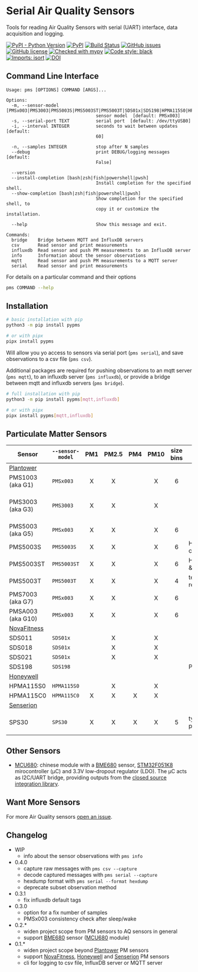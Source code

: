 # Serial Air Quality Sensors

Tools for reading Air Quality Sensors with serial (UART) interface, data acquisition and logging.

[![PyPI - Python Version](https://img.shields.io/pypi/pyversions/pypms)](https://pypi.org/project/pypms)
[![PyPI](https://img.shields.io/pypi/v/pypms)](https://pypi.org/project/pypms)
[![Build Status](https://travis-ci.com/avaldebe/PyPMS.svg?branch=master)](https://travis-ci.com/avaldebe/PyPMS)
[![GitHub issues](https://img.shields.io/github/issues/avaldebe/PyPMS)](https://github.com/avaldebe/PyPMS/issues)
[![GitHub license](https://img.shields.io/github/license/avaldebe/PyPMS)](https://github.com/avaldebe/PyPMS/blob/master/LICENSE)
[![Checked with mypy](http://www.mypy-lang.org/static/mypy_badge.svg)](http://mypy-lang.org/)
[![Code style: black](https://img.shields.io/badge/code%20style-black-000000.svg)](https://github.com/psf/black)
[![Imports: isort](https://img.shields.io/badge/%20imports-isort-%231674b1?style=flat&labelColor=ef8336)](https://pycqa.github.io/isort/)
[![DOI](https://zenodo.org/badge/203110737.svg)](https://zenodo.org/badge/latestdoi/203110737)

## Command Line Interface

```man
Usage: pms [OPTIONS] COMMAND [ARGS]...

Options:
  -m, --sensor-model [PMSx003|PMS3003|PMS5003S|PMS5003ST|PMS5003T|SDS01x|SDS198|HPMA115S0|HPMA115C0|SPS30|MCU680]
                                  sensor model  [default: PMSx003]
  -s, --serial-port TEXT          serial port  [default: /dev/ttyUSB0]
  -i, --interval INTEGER          seconds to wait between updates  [default:
                                  60]

  -n, --samples INTEGER           stop after N samples
  --debug                         print DEBUG/logging messages  [default:
                                  False]

  --version
  --install-completion [bash|zsh|fish|powershell|pwsh]
                                  Install completion for the specified shell.
  --show-completion [bash|zsh|fish|powershell|pwsh]
                                  Show completion for the specified shell, to
                                  copy it or customize the installation.

  --help                          Show this message and exit.

Commands:
  bridge    Bridge between MQTT and InfluxDB servers
  csv       Read sensor and print measurements
  influxdb  Read sensor and push PM measurements to an InfluxDB server
  info      Information about the sensor observations
  mqtt      Read sensor and push PM measurements to a MQTT server
  serial    Read sensor and print measurements
```

For details on a particular command and their options

```bash
pms COMMAND --help
```

## Installation

```bash
# basic installation with pip
python3 -m pip install pypms

# or with pipx
pipx install pypms
```

Will allow you yo access to sensors via serial port (`pms serial`),
and save observations to a csv file (`pms csv`).

Additional packages are required for pushing observations to an mqtt server
(`pms mqtt`), to an influxdb server (`pms influxdb`), or provide a bridge
between mqtt and influxdb servers (`pms bridge`).

```bash
# full installation with pip
python3 -m pip install pypms[mqtt,influxdb]

# or with pipx
pipx install pypms[mqtt,influxdb]
```

## Particulate Matter Sensors

| Sensor            | `--sensor-model` |  PM1  | PM2.5 |  PM4  | PM10  | size bins | Other                  | Tested Works | Doesn't Work | Not Tested | Datasheet                     | Notes                |
| ----------------- | ---------------- | :---: | :---: | :---: | :---: | :-------: | ---------------------- | :----------: | :----------: | :--------: | ----------------------------- | -------------------- |
| [Plantower][]     |
| PMS1003 (aka G1)  | `PMSx003`        |   X   |   X   |       |   X   |     6     |                        |              |              |     X      | [en][g1_aqmd],  [cn][g1_lcsc] |
| PMS3003 (aka G3)  | `PMS3003`        |   X   |   X   |       |   X   |           |                        |      X       |              |            | [en][g3_aqmon], [cn][g3_lcsc] | No passive mode read |
| PMS5003 (aka G5)  | `PMSx003`        |   X   |   X   |       |   X   |     6     |                        |              |              |     X      | [en][g5_aqmd],  [cn][g5_lcsc] |
| PMS5003S          | `PMS5003S`       |   X   |   X   |       |   X   |     6     | HCHO concentration     |              |              |     X      |
| PMS5003ST         | `PMS5003ST`      |   X   |   X   |       |   X   |     6     | HCHO, temp. & rel.hum. |              |              |     X      |
| PMS5003T          | `PMS5003T`       |   X   |   X   |       |   X   |     4     | temp. & rel.hum.       |              |              |     X      |
| PMS7003 (aka G7)  | `PMSx003`        |   X   |   X   |       |   X   |     6     |                        |      X       |              |            | [cn][g7_lcsc]                 |
| PMSA003 (aka G10) | `PMSx003`        |   X   |   X   |       |   X   |     6     |                        |      X       |              |            | [cn][gA_lcsc]                 |
| [NovaFitness][]   |
| SDS011            | `SDS01x`         |       |   X   |       |   X   |           |                        |      X       |              |            | [en][SDS011]                  |
| SDS018            | `SDS01x`         |       |   X   |       |   X   |           |                        |              |              |     X      | [en][SDS018]                  |
| SDS021            | `SDS01x`         |       |   X   |       |   X   |           |                        |              |              |     X      | [en][SDS021]                  |
| SDS198            | `SDS198`         |       |       |       |       |           | PM100                  |              |              |     X      | [en][SDS198]                  |
| [Honeywell][]     |
| HPMA115S0         | `HPMA115S0`      |       |   X   |       |   X   |           |                        |              |              |     X      | [en][HPMA115]                 |
| HPMA115C0         | `HPMA115C0`      |   X   |   X   |   X   |   X   |           |                        |              |              |     X      | [en][HPMA115]                 |
| [Senserion][]     |
| SPS30             | `SPS30`          |   X   |   X   |   X   |   X   |     5     | typical particle size  |              |              |     X      | [en][SPS30]                   | UART 115200 8N1      |

[plantower]: http://www.plantower.com/
[g1_aqmd]:    http://www.aqmd.gov/docs/default-source/aq-spec/resources-page/plantower-pms1003-manual_v2-5.pdf?sfvrsn=2
[g5_aqmd]:    http://www.aqmd.gov/docs/default-source/aq-spec/resources-page/plantower-pms5003-manual_v2-3.pdf?sfvrsn=2
[g3_aqmon]:   https://github.com/avaldebe/AQmon/raw/master/Documents/PMS3003_LOGOELE.pdf
[g5_aqmon]:   https://github.com/avaldebe/AQmon/raw/master/Documents/PMS5003_LOGOELE.pdf
[g1_lcsc]:    https://datasheet.lcsc.com/szlcsc/PMS1003_C89289.pdf
[g3_lcsc]:    https://datasheet.lcsc.com/szlcsc/PMS3003_C87024.pdf
[g5_lcsc]:    https://datasheet.lcsc.com/szlcsc/PMS5003_C91431.pdf
[g7_lcsc]:    https://datasheet.lcsc.com/szlcsc/PMS7003_C84815.pdf
[gA_lcsc]:    https://datasheet.lcsc.com/szlcsc/PMSA003-A_C132744.pdf

[NovaFitness]: http://inovafitness.com/en/a/index.html
[SDS011]: https://www-sd-nf.oss-cn-beijing.aliyuncs.com/官网下载/SDS011%20laser%20PM2.5%20sensor%20specification-V1.4.pdf
[SDS018]: https://www-sd-nf.oss-cn-beijing.aliyuncs.com/官网下载/SDS018%20Laser%20PM2.5%20Product%20Spec%20V1.5.pdf
[SDS021]: https://cdn.sparkfun.com/assets/parts/1/2/2/7/5/SDS021_laser_PM2.5_sensor_specification-V1.0.pdf
[SDS198]: https://www-sd-nf.oss-cn-beijing.aliyuncs.com/官网下载/SDS198%20laser%20PM100%20sensor%20specification-V1.2.pdf

[Honeywell]: https://sensing.honeywell.com/sensors/particle-sensors/hpm-series
[HPMA115]: https://sensing.honeywell.com/honeywell-sensing-particulate-hpm-series-datasheet-32322550

[Senserion]: https://www.sensirion.com/en/environmental-sensors/particulate-matter-sensors-pm25/
[SPS30]: https://www.sensirion.com/fileadmin/user_upload/customers/sensirion/Dokumente/9.6_Particulate_Matter/Datasheets/Sensirion_PM_Sensors_SPS30_Datasheet.pdf

## Other Sensors

- [MCU680][]:
  chinese module with a [BME680][] sensor, [STM32F051K8][] mirocontroller (μC) and 3.3V low-dropout regulator (LDO).
  The μC acts as I2C/UART bridge, providing outputs from the [closed source integration library][BSEC].

[MCU680]:   /docs/sensors/mcu680.md
[BME680]:   https://www.bosch-sensortec.com/media/boschsensortec/downloads/datasheets/bst-bme680-ds001.pdf
[STM32F051K8]:  https://www.st.com/en/microcontrollers-microprocessors/stm32f051k8.html
[BSEC]:     https://www.bosch-sensortec.com/software-tools/software/bsec/

## Want More Sensors

For more Air Quality sensors [open an issue][issue].

[issue]: https://github.com/avaldebe/PyPMS/issues

## Changelog

- WIP
  - info about the sensor observations with `pms info`
- 0.4.0
  - capture raw messages with `pms csv --capture`
  - decode captured messages with `pms serial --capture`
  - hexdump format with `pms serial --format hexdump`
  - deprecate subset observation method
- 0.3.1
  - fix influxdb default tags
- 0.3.0
  - option for a fix number of samples
  - PMSx003 consistency check after sleep/wake
- 0.2.*
  - widen project scope from PM sensors to AQ sensors in general
  - support [BME680][] sensor ([MCU680][] module)
- 0.1.*
  - widen project scope beyond [Plantower][] PM sensors
  - support [NovaFitness][], [Honeywell][] and [Senserion][] PM sensors
  - cli for logging to csv file, InfluxDB server or MQTT server
